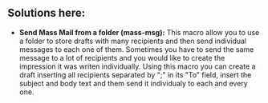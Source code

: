 ## Solutions here:

- **Send Mass Mail from a folder (mass-msg):**
  This macro allow you to use a folder to store drafts with many recipients and then send individual messages to each one of them. Sometimes you have to send the same message to a lot of recipients and  you would like to create the impression it was writen individually.  Using this macro you can create a draft inserting all recipients  separated by ";" in its "To" field, insert the subject and body text and them send it individualy to each and every one.
